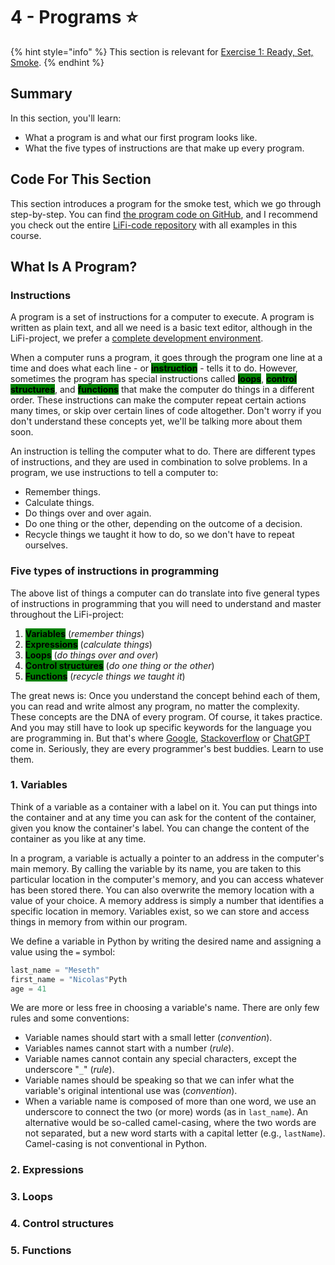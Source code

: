 # 4 - Programs ⭐

{% hint style="info" %}
This section is relevant for [Exercise 1: Ready, Set, Smoke](https://github.com/winf-hsos/lifi-exercises/raw/main/exercises/01\_exercise\_ready\_set\_smoke.pdf).
{% endhint %}

## Summary

In this section, you'll learn:

* What a program is and what our first program looks like.
* What the five types of instructions are that make up every program.

## Code For This Section

This section introduces a program for the smoke test, which we go through step-by-step. You can find [the program code on GitHub](https://github.com/winf-hsos/LiFi-code/blob/main/examples/smoke\_test.py), and I recommend you check out the entire [LiFi-code repository](https://github.com/winf-hsos/LiFi-code) with all examples in this course.

## What Is A Program?

### Instructions

A program is a set of instructions for a computer to execute. A program is written as plain text, and all we need is a basic text editor, although in the LiFi-project, we prefer a [complete development environment](development-environment.md).&#x20;

When a computer runs a program, it goes through the program one line at a time and does what each line - or <mark style="background-color:green;">**instruction**</mark> - tells it to do. However, sometimes the program has special instructions called <mark style="background-color:green;">**loops**</mark>, <mark style="background-color:green;">**control structures**</mark>, and <mark style="background-color:green;">**functions**</mark> that make the computer do things in a different order. These instructions can make the computer repeat certain actions many times, or skip over certain lines of code altogether. Don't worry if you don't understand these concepts yet, we'll be talking more about them soon.

An instruction is telling the computer what to do. There are different types of instructions, and they are used in combination to solve problems. In a program, we use instructions to tell a computer to:

* Remember things.
* Calculate things.
* Do things over and over again.
* Do one thing or the other, depending on the outcome of a decision.
* Recycle things we taught it how to do, so we don't have to repeat ourselves.

### Five types of instructions in programming

The above list of things a computer can do translate into five general types of instructions in programming that you will need to understand and master throughout the LiFi-project:

1. <mark style="background-color:green;">**Variables**</mark> (_remember things_)
2. <mark style="background-color:green;">**Expressions**</mark> (_calculate things_)
3. <mark style="background-color:green;">**Loops**</mark> (_do things over and over_)
4. <mark style="background-color:green;">**Control structures**</mark> (_do one thing or the other_)
5. <mark style="background-color:green;">**Functions**</mark> (_recycle things we taught it_)

The great news is: Once you understand the concept behind each of them, you can read and write almost any program, no matter the complexity. These concepts are the DNA of every program. Of course, it takes practice. And you may still have to look up specific keywords for the language you are programming in. But that's where [Google](https://app.gitbook.com/u/5a55d1d8d10859002f1ae2f5), [Stackoverflow](https://stackoverflow.com/) or [ChatGPT](https://chat.openai.com/chat) come in. Seriously, they are every programmer's best buddies. Learn to use them.

### 1. Variables

Think of a variable as a container with a label on it. You can put things into the container and at any time you can ask for the content of the container, given you know the container's label. You can change the content of the container as you like at any time.

In a program, a variable is actually a pointer to an address in the computer's main memory. By calling the variable by its name, you are taken to this particular location in the computer's memory, and you can access whatever has been stored there. You can also overwrite the memory location with a value of your choice. A memory address is simply a number that identifies a specific location in memory. Variables exist, so we can store and access things in memory from within our program.&#x20;

We define a variable in Python by writing the desired name and assigning a value using the `=` symbol:

```python
last_name = "Meseth"
first_name = "Nicolas"Pyth
age = 41
```

We are more or less free in choosing a variable's name. There are only few rules and some conventions:

* Variable names should start with a small letter (_convention_).&#x20;
* Variables names cannot start with a number (_rule_).
* Variable names cannot contain any special characters, except the underscore "`_`" (_rule_).
* Variable names should be speaking so that we can infer what the variable's original intentional use was (_convention_).
* When a variable name is composed of more than one word, we use an underscore to connect the two (or more) words (as in `last_name`). An alternative would be so-called camel-casing, where the two words are not separated, but a new word starts with a capital letter (e.g., `lastName`). Camel-casing is not conventional in Python.

### 2. Expressions

### 3. Loops

### 4. Control structures

### 5. Functions
